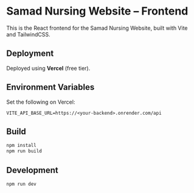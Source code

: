 # Samad Nursing Website – Frontend

This is the React frontend for the Samad Nursing Website, built with Vite and TailwindCSS.

## Deployment

Deployed using **Vercel** (free tier).

## Environment Variables

Set the following on Vercel:

```
VITE_API_BASE_URL=https://<your-backend>.onrender.com/api
```

## Build

```bash
npm install
npm run build
```

## Development

```bash
npm run dev
```
